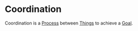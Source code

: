 # Coordination

Coordination is a [Process](60062.md) between [Things](60003.md) to achieve a [Goal](60058.md).
